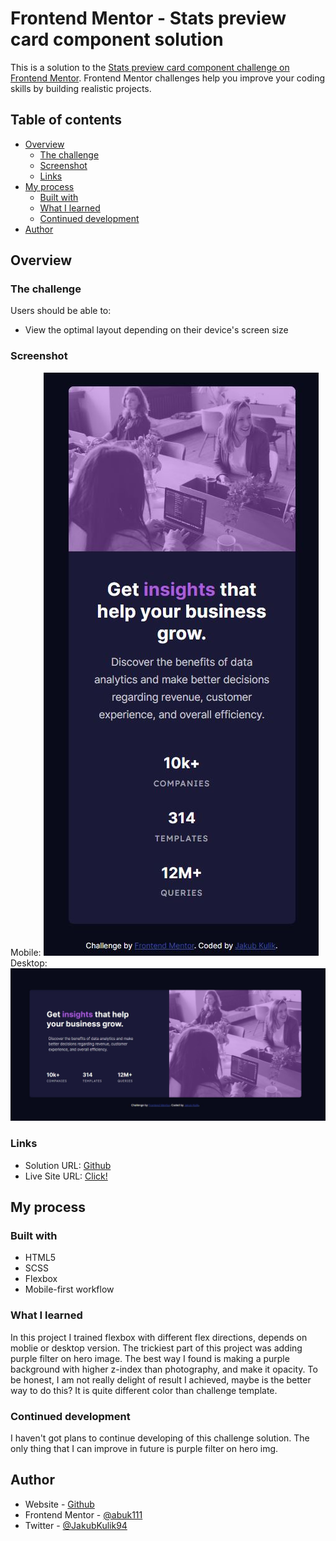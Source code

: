 # Frontend Mentor - Stats preview card component solution

This is a solution to the [Stats preview card component challenge on Frontend Mentor](https://www.frontendmentor.io/challenges/stats-preview-card-component-8JqbgoU62). Frontend Mentor challenges help you improve your coding skills by building realistic projects. 

## Table of contents

- [Overview](#overview)
  - [The challenge](#the-challenge)
  - [Screenshot](#screenshot)
  - [Links](#links)
- [My process](#my-process)
  - [Built with](#built-with)
  - [What I learned](#what-i-learned)
  - [Continued development](#continued-development)
- [Author](#author)



## Overview

### The challenge

Users should be able to:

- View the optimal layout depending on their device's screen size

### Screenshot

Mobile:
![](./screenshots/mobile.JPG)
Desktop:
![](./screenshots/desktop.JPG)


### Links

- Solution URL: [Github](https://github.com/abuk111/stats-preview-card-component-main)
- Live Site URL: [Click!](https://abuk111.github.io/stats-preview-card-component-main/)

## My process

### Built with

- HTML5
- SCSS
- Flexbox
- Mobile-first workflow


### What I learned

In this project I trained flexbox with different flex directions, depends on moblie or desktop version.
The trickiest part of this project was adding purple filter on hero image. The best way I found is making a purple background with higher z-index than photography, and make it opacity. To be honest, I am not really delight of result I achieved, maybe is the better way to do this? It is quite different color than challenge template.

### Continued development

I haven't got plans to continue developing of this challenge solution. The only thing that I can improve in future is purple filter on hero img.


## Author

- Website - [Github](https://github.com/abuk111)
- Frontend Mentor - [@abuk111](https://www.frontendmentor.io/profile/abuk111)
- Twitter - [@JakubKulik94](https://twitter.com/JakubKulik94)



